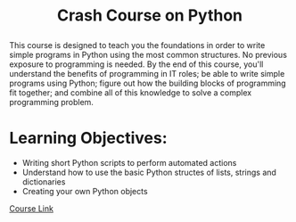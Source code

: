 <h1>
<p align = "center"> 
Crash Course on Python
</p>
</h1>


This course is designed to teach you the foundations in order to write simple programs in Python using the most common structures. No previous exposure to programming is needed. By the end of this course, you'll understand the benefits of programming in IT roles; be able to write simple programs using Python; figure out how the building blocks of programming fit together; and combine all of this knowledge to solve a complex programming problem.

# Learning Objectives:

 - Writing short Python scripts to perform automated actions
 - Understand how to use the basic Python structes of lists, strings and dictionaries
 - Creating your own Python objects

[Course Link](https://www.coursera.org/learn/python-crash-course)
